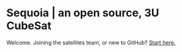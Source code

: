 # Sequoia | an open source, 3U CubeSat
Welcome. Joining the satellites team, or new to GitHub? [Start here.](START_HERE.md)

